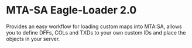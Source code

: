 # MTA-SA Eagle-Loader 2.0

Provides an easy workflow for loading custom maps into MTA:SA, 
allows you to define DFFs, COLs and TXDs to your own custom IDs and place the objects in your server.
